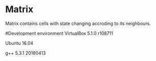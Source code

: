 # Matrix
Matrix contains cells with state changing accroding to its neighbours.

#Development environment
  VirtualBox 5.1.0 r108711
  
  Ubuntu 16.04
  
  g++ 5.3.1 20160413
